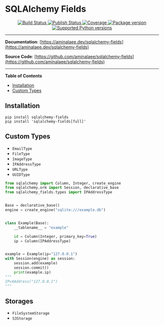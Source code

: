 # SQLAlchemy Fields

<p align="center">
<a href="https://github.com/aminalaee/sqlalchemy-fields/actions">
    <img src="https://github.com/aminalaee/sqlalchemy-fields/workflows/Tests/badge.svg" alt="Build Status">
</a>
<a href="https://github.com/aminalaee/sqlalchemy-fields/actions">
    <img src="https://github.com/aminalaee/sqlalchemy-fields/workflows/Publish/badge.svg" alt="Publish Status">
</a>
<a href="https://codecov.io/gh/aminalaee/sqlalchemy-fields">
    <img src="https://codecov.io/gh/aminalaee/sqlalchemy-fields/branch/main/graph/badge.svg" alt="Coverage">
</a>
<a href="https://pypi.org/project/sqlalchemy-fields/">
    <img src="https://badge.fury.io/py/sqlalchemy-fields.svg" alt="Package version">
</a>
<a href="https://pypi.org/project/sqlalchemy-fields" target="_blank">
    <img src="https://img.shields.io/pypi/pyversions/sqlalchemy-fields.svg?color=%2334D058" alt="Supported Python versions">
</a>
</p>

---

**Documentation**: [https://aminalaee.dev/sqlalchemy-fields](https://aminalaee.dev/sqlalchemy-fields)

**Source Code**: [https://github.com/aminalaee/sqlalchemy-fields](https://github.com/aminalaee/sqlalchemy-fields)

---

**Table of Contents**

- [Installation](#installation)
- [Custom Types](#custom-types)

## Installation

```console
pip install sqlalchemy-fields
pip install 'sqlalchemy-fields[full]'
```

## Custom Types

- `EmailType`
- `FileType`
- `ImageType`
- `IPAddressType`
- `URLType`
- `UUIDType`

```python
from sqlalchemy import Column, Integer, create_engine
from sqlalchemy.orm import Session, declarative_base
from sqlalchemy_fields.types import IPAddressType


Base = declarative_base()
engine = create_engine("sqlite:///example.db")


class Example(Base):
    __tablename__ = "example"

    id = Column(Integer, primary_key=True)
    ip = Column(IPAddressType)


example = Example(ip="127.0.0.1")
with Session(engine) as session:
    session.add(example)
    session.commit()
    print(example.ip)
"""
IPv4Address("127.0.0.1")
"""
```

## Storages

- `FileSystemStorage`
- `S3Storage`
